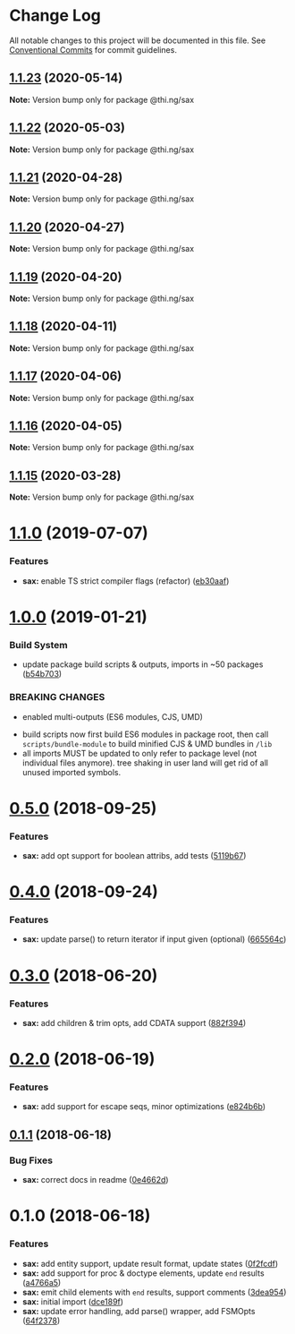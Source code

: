# Change Log

All notable changes to this project will be documented in this file.
See [Conventional Commits](https://conventionalcommits.org) for commit guidelines.

## [1.1.23](https://github.com/thi-ng/umbrella/compare/@thi.ng/sax@1.1.22...@thi.ng/sax@1.1.23) (2020-05-14)

**Note:** Version bump only for package @thi.ng/sax





## [1.1.22](https://github.com/thi-ng/umbrella/compare/@thi.ng/sax@1.1.21...@thi.ng/sax@1.1.22) (2020-05-03)

**Note:** Version bump only for package @thi.ng/sax





## [1.1.21](https://github.com/thi-ng/umbrella/compare/@thi.ng/sax@1.1.20...@thi.ng/sax@1.1.21) (2020-04-28)

**Note:** Version bump only for package @thi.ng/sax





## [1.1.20](https://github.com/thi-ng/umbrella/compare/@thi.ng/sax@1.1.19...@thi.ng/sax@1.1.20) (2020-04-27)

**Note:** Version bump only for package @thi.ng/sax





## [1.1.19](https://github.com/thi-ng/umbrella/compare/@thi.ng/sax@1.1.18...@thi.ng/sax@1.1.19) (2020-04-20)

**Note:** Version bump only for package @thi.ng/sax





## [1.1.18](https://github.com/thi-ng/umbrella/compare/@thi.ng/sax@1.1.17...@thi.ng/sax@1.1.18) (2020-04-11)

**Note:** Version bump only for package @thi.ng/sax





## [1.1.17](https://github.com/thi-ng/umbrella/compare/@thi.ng/sax@1.1.16...@thi.ng/sax@1.1.17) (2020-04-06)

**Note:** Version bump only for package @thi.ng/sax





## [1.1.16](https://github.com/thi-ng/umbrella/compare/@thi.ng/sax@1.1.15...@thi.ng/sax@1.1.16) (2020-04-05)

**Note:** Version bump only for package @thi.ng/sax





## [1.1.15](https://github.com/thi-ng/umbrella/compare/@thi.ng/sax@1.1.14...@thi.ng/sax@1.1.15) (2020-03-28)

**Note:** Version bump only for package @thi.ng/sax





# [1.1.0](https://github.com/thi-ng/umbrella/compare/@thi.ng/sax@1.0.19...@thi.ng/sax@1.1.0) (2019-07-07)

### Features

* **sax:** enable TS strict compiler flags (refactor) ([eb30aaf](https://github.com/thi-ng/umbrella/commit/eb30aaf))

# [1.0.0](https://github.com/thi-ng/umbrella/compare/@thi.ng/sax@0.5.13...@thi.ng/sax@1.0.0) (2019-01-21)

### Build System

* update package build scripts & outputs, imports in ~50 packages ([b54b703](https://github.com/thi-ng/umbrella/commit/b54b703))

### BREAKING CHANGES

* enabled multi-outputs (ES6 modules, CJS, UMD)

- build scripts now first build ES6 modules in package root, then call
  `scripts/bundle-module` to build minified CJS & UMD bundles in `/lib`
- all imports MUST be updated to only refer to package level
  (not individual files anymore). tree shaking in user land will get rid of
  all unused imported symbols.

<a name="0.5.0"></a>
# [0.5.0](https://github.com/thi-ng/umbrella/compare/@thi.ng/sax@0.4.1...@thi.ng/sax@0.5.0) (2018-09-25)

### Features

* **sax:** add opt support for boolean attribs, add tests ([5119b67](https://github.com/thi-ng/umbrella/commit/5119b67))

<a name="0.4.0"></a>
# [0.4.0](https://github.com/thi-ng/umbrella/compare/@thi.ng/sax@0.3.21...@thi.ng/sax@0.4.0) (2018-09-24)

### Features

* **sax:** update parse() to return iterator if input given (optional) ([665564c](https://github.com/thi-ng/umbrella/commit/665564c))

<a name="0.3.0"></a>
# [0.3.0](https://github.com/thi-ng/umbrella/compare/@thi.ng/sax@0.2.0...@thi.ng/sax@0.3.0) (2018-06-20)

### Features

* **sax:** add children & trim opts, add CDATA support ([882f394](https://github.com/thi-ng/umbrella/commit/882f394))

<a name="0.2.0"></a>
# [0.2.0](https://github.com/thi-ng/umbrella/compare/@thi.ng/sax@0.1.1...@thi.ng/sax@0.2.0) (2018-06-19)

### Features

* **sax:** add support for escape seqs, minor optimizations ([e824b6b](https://github.com/thi-ng/umbrella/commit/e824b6b))

<a name="0.1.1"></a>
## [0.1.1](https://github.com/thi-ng/umbrella/compare/@thi.ng/sax@0.1.0...@thi.ng/sax@0.1.1) (2018-06-18)

### Bug Fixes

* **sax:** correct docs in readme ([0e4662d](https://github.com/thi-ng/umbrella/commit/0e4662d))

<a name="0.1.0"></a>
# 0.1.0 (2018-06-18)

### Features

* **sax:** add entity support, update result format, update states ([0f2fcdf](https://github.com/thi-ng/umbrella/commit/0f2fcdf))
* **sax:** add support for proc & doctype elements, update `end` results ([a4766a5](https://github.com/thi-ng/umbrella/commit/a4766a5))
* **sax:** emit child elements with `end` results, support comments ([3dea954](https://github.com/thi-ng/umbrella/commit/3dea954))
* **sax:** initial import ([dce189f](https://github.com/thi-ng/umbrella/commit/dce189f))
* **sax:** update error handling, add parse() wrapper, add FSMOpts ([64f2378](https://github.com/thi-ng/umbrella/commit/64f2378))
